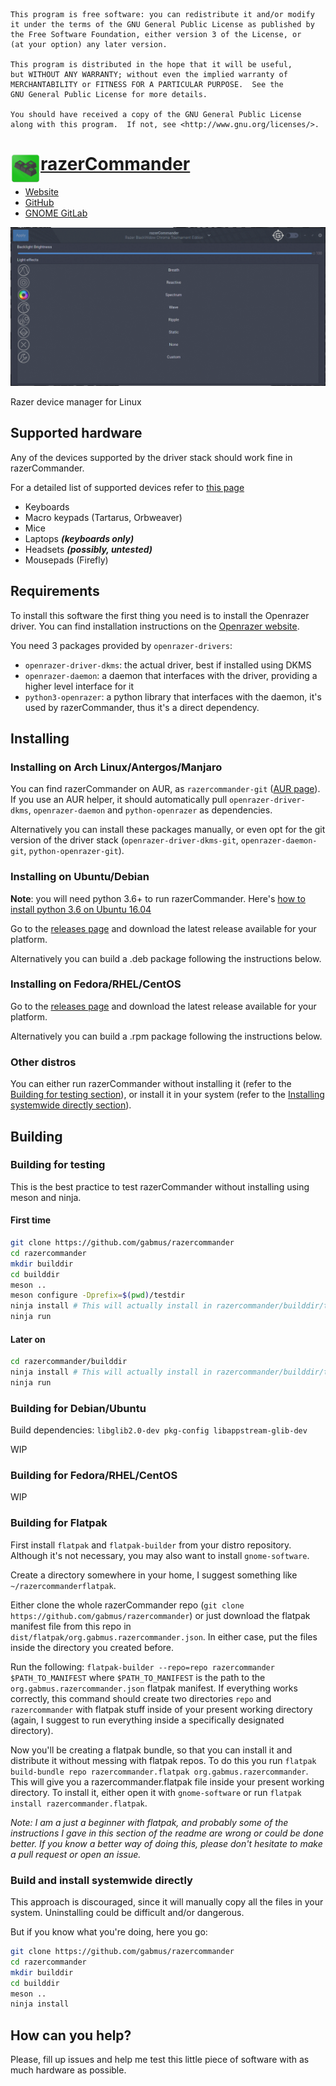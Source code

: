     This program is free software: you can redistribute it and/or modify
    it under the terms of the GNU General Public License as published by
    the Free Software Foundation, either version 3 of the License, or
    (at your option) any later version.

    This program is distributed in the hope that it will be useful,
    but WITHOUT ANY WARRANTY; without even the implied warranty of
    MERCHANTABILITY or FITNESS FOR A PARTICULAR PURPOSE.  See the
    GNU General Public License for more details.

    You should have received a copy of the GNU General Public License
    along with this program.  If not, see <http://www.gnu.org/licenses/>.

# <img src="data/icons/org.gabmus.razercommander.svg" align="left" height="48" width="48" >[razerCommander](https://gabmus.github.io/razerCommander)

- [Website](https://gabmus.github.io/razerCommander)
- [GitHub](https://github.com/gabmus/razercommander)
- [GNOME GitLab](https://gitlab.gnome.org/GabMus/razercommander)

![screenshot](preview.gif)

Razer device manager for Linux

## Supported hardware

Any of the devices supported by the driver stack should work fine in razerCommander.

For a detailed list of supported devices refer to [this page](https://openrazer.github.io/)

-   Keyboards
-   Macro keypads (Tartarus, Orbweaver)
-   Mice
-   Laptops ***(keyboards only)***
-   Headsets ***(possibly, untested)***
-   Mousepads (Firefly)

## Requirements

To install this software the first thing you need is to install the Openrazer driver. You can find installation instructions on the [Openrazer website](https://openrazer.github.io/).

You need 3 packages provided by `openrazer-drivers`:
-   `openrazer-driver-dkms`: the actual driver, best if installed using DKMS
-   `openrazer-daemon`: a daemon that interfaces with the driver, providing a higher level interface for it
-   `python3-openrazer`: a python library that interfaces with the daemon, it's used by razerCommander, thus it's a direct dependency.

## Installing

### Installing on Arch Linux/Antergos/Manjaro

You can find razerCommander on AUR, as `razercommander-git` ([AUR page](https://aur.archlinux.org/packages/razercommander-git)).
If you use an AUR helper, it should automatically pull `openrazer-driver-dkms`, `openrazer-daemon` and `python-openrazer` as dependencies.

Alternatively you can install these packages manually, or even opt for the git version of the driver stack (`openrazer-driver-dkms-git`, `openrazer-daemon-git`, `python-openrazer-git`).

### Installing on Ubuntu/Debian

**Note**: you will need python 3.6+ to run razerCommander. Here's [how to install python 3.6 on Ubuntu 16.04](https://askubuntu.com/questions/865554/how-do-i-install-python-3-6-using-apt-get/865569#865569)

Go to the [releases page](https://github.com/GabMus/razerCommander/releases) and download the latest release available for your platform.

Alternatively you can build a .deb package following the instructions below.

### Installing on Fedora/RHEL/CentOS

Go to the [releases page](https://github.com/GabMus/razerCommander/releases) and download the latest release available for your platform.

Alternatively you can build a .rpm package following the instructions below.

### Other distros

You can either run razerCommander without installing it (refer to the [Building for testing section](#building-for-testing)), or install it in your system (refer to the [Installing systemwide directly section](#build-and-install-systemwide-directly)).

## Building

### Building for testing

This is the best practice to test razerCommander without installing using meson and ninja.

#### First time

```bash
git clone https://github.com/gabmus/razercommander
cd razercommander
mkdir builddir
cd builddir
meson ..
meson configure -Dprefix=$(pwd)/testdir
ninja install # This will actually install in razercommander/builddir/testdir
ninja run
```

#### Later on

```bash
cd razercommander/builddir
ninja install # This will actually install in razercommander/builddir/testdir
ninja run
```

### Building for Debian/Ubuntu

Build dependencies: `libglib2.0-dev pkg-config libappstream-glib-dev`

WIP

### Building for Fedora/RHEL/CentOS

WIP

### Building for Flatpak

First install `flatpak` and `flatpak-builder` from your distro repository. Although it's not necessary, you may also want to install `gnome-software`.

Create a directory somewhere in your home, I suggest something like `~/razercommanderflatpak`.

Either clone the whole razerCommander repo (`git clone https://github.com/gabmus/razercommander`) or just download the flatpak manifest file from this repo in `dist/flatpak/org.gabmus.razercommander.json`. In either case, put the files inside the directory you created before.

Run the following: `flatpak-builder --repo=repo razercommander $PATH_TO_MANIFEST` where `$PATH_TO_MANIFEST` is the path to the `org.gabmus.razercommander.json` flatpak manifest. If everything works correctly, this command should create two directories `repo` and `razercommander` with flatpak stuff inside of your present working directory (again, I suggest to run everything inside a specifically designated directory).

Now you'll be creating a flatpak bundle, so that you can install it and distribute it without messing with flatpak repos. To do this you run `flatpak build-bundle repo razercommander.flatpak org.gabmus.razercommander`. This will give you a razercommander.flatpak file inside your present working directory. To install it, either open it with `gnome-software` or run `flatpak install razercommander.flatpak`.

*Note: I am a just a beginner with flatpak, and probably some of the instructions I gave in this section of the readme are wrong or could be done better. If you know a better way of doing this, please don't hesitate to make a pull request or open an issue.*

### Build and install systemwide directly

This approach is discouraged, since it will manually copy all the files in your system. Uninstalling could be difficult and/or dangerous.

But if you know what you're doing, here you go:

```bash
git clone https://github.com/gabmus/razercommander
cd razercommander
mkdir builddir
cd builddir
meson ..
ninja install
```

## How can you help?

Please, fill up issues and help me test this little piece of software with as much hardware as possible.
